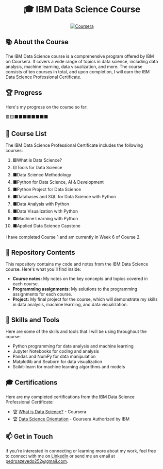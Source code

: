 <h1 align="center">🎓 IBM Data Science Course</h1>

<p align="center">
  <a href="https://www.coursera.org/professional-certificates/ibm-data-science"><img src="https://img.shields.io/badge/-IBM%20Data%20Science%20Professional%20Certificate-2E86C1?style=flat-square&logo=Coursera&logoColor=white&link=https://www.coursera.org/professional-certificates/ibm-data-science" alt="Coursera"></a>
</p>

## 📚 About the Course
The IBM Data Science course is a comprehensive program offered by IBM on Coursera. It covers a wide range of topics in data science, including data analysis, machine learning, data visualization, and more. The course consists of ten courses in total, and upon completion, I will earn the IBM Data Science Professional Certificate.

## 🏆 Progress
Here's my progress on the course so far:

🟩🟨⬛⬛⬛⬛⬛⬛⬛⬛

## 📖 Course List
The IBM Data Science Professional Certificate includes the following courses:

1. 🟩What is Data Science?
2. 🟨Tools for Data Science
3. ⬛Data Science Methodology
4. ⬛Python for Data Science, AI & Development
5. ⬛Python Project for Data Science
6. ⬛Databases and SQL for Data Science with Python
7. ⬛Data Analysis with Python
8. ⬛Data Visualization with Python
9. ⬛Machine Learning with Python
10. ⬛Applied Data Science Capstone

I have completed Course 1 and am currently in Week 6 of Course 2.

## 📁 Repository Contents
This repository contains my code and notes from the IBM Data Science course. Here's what you'll find inside:

- **Course notes:** My notes on the key concepts and topics covered in each course.
- **Programming assignments:** My solutions to the programming assignments for each course.
- **Project:** My final project for the course, which will demonstrate my skills in data analysis, machine learning, and data visualization.

## 🚀 Skills and Tools
Here are some of the skills and tools that I will be using throughout the course:

- Python programming for data analysis and machine learning
- Jupyter Notebooks for coding and analysis
- Pandas and NumPy for data manipulation
- Matplotlib and Seaborn for data visualization
- Scikit-learn for machine learning algorithms and models

## 🎓 Certifications

Here are my completed certifications from the IBM Data Science Professional Certificate:

- 🏆 [What is Data Science?](https://www.coursera.org/account/accomplishments/certificate/E6X9EL5DCT6U) - Coursera
- 🏆 [Data Science Orientation](https://www.credly.com/badges/f8716612-94e8-4315-85f3-ce74933830d6/) - Coursera Authorized by IBM

## 📫 Get in Touch
If you're interested in connecting or learning more about my work, feel free to connect with me on <a href="https://www.linkedin.com/in/pedro-hs-azevedo/?locale=en_US">LinkedIn</a> or send me an email at <a href="mailto:pedroazevedo252@gmail.com">pedroazevedo252@gmail.com</a>.
